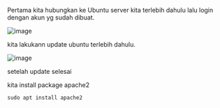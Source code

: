 Pertama kita hubungkan ke Ubuntu server kita terlebih dahulu lalu login dengan akun yg sudah dibuat.

![image](https://user-images.githubusercontent.com/56806850/201913268-e9edb988-6e7c-4ec4-b9b2-86737f868e83.png)

kita lakukann update ubuntu terlebih dahulu.

![image](https://user-images.githubusercontent.com/56806850/201913459-2b7560f2-90e0-4013-a6d0-4881ef193691.png)


setelah update selesai 

kita install package apache2 

```shell
sudo apt install apache2
```
